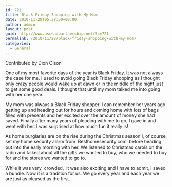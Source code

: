 ```yaml
---
id: 721
title: Black Friday Shopping with My Mom
date: 2010-11-28T05:38:50+00:00
author: admin
layout: post
guid: http://www.ascendpartnership.net/?p=721
permalink: /2010/11/28/black-friday-shopping-with-my-mom/
categories:
  - General
---
```

Contributed by Dion Olson

One of my most favorite days of the year is Black Friday. It was not always the case for me. I used to avoid going Black Friday shopping as I thought only crazy people would wake up at dawn or in the middle of the night just to get some good deals. I thought that until my mom talked me into going with her one year.

My mom was always a Black Friday shopper. I can remember her years ago getting up and heading out for hours and coming home with lots of bags filled with presents and her excited over the amount of money she had saved. Finally after many years of pleading with me to go, I gave in and went with her. I was surprised at how much fun it really is!

As home burglaries are on the rise during the Christmas season I, of course, set my home security alarm from &nbsp;Besthomesecurity.com&nbsp; before heading out into the early morning with her. We listened to Christmas carols on the radio and talked about all the gifts we wanted to buy, who we needed to buy for and the stores we wanted to go to.

While it was very &nbsp;crowded,&nbsp; it was also exciting and I have to admit, I saved a bundle. Now it is a tradition for us. We go every year and each year we are just as pleased as the first.